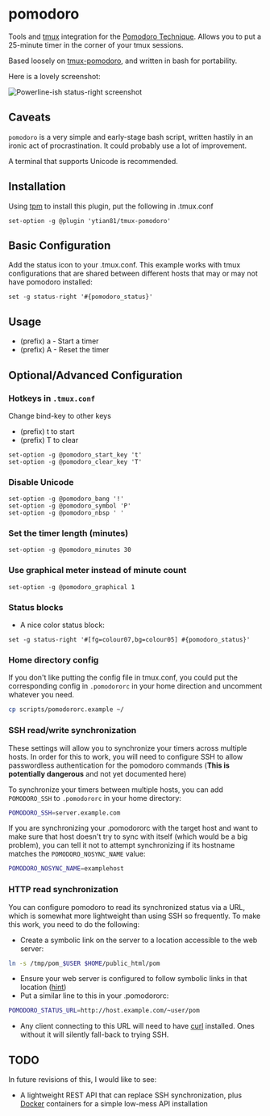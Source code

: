 # pomodoro

Tools and [tmux](https://tmux.github.io/) integration for the [Pomodoro Technique](http://pomodorotechnique.com/).  Allows you to put a 25-minute timer in the corner of your tmux sessions.

Based loosely on [tmux-pomodoro](https://github.com/justincampbell/tmux-pomodoro), and written in bash for portability.

Here is a lovely screenshot:

![Powerline-ish status-right screenshot](https://cloud.githubusercontent.com/assets/14341469/12039500/df27efd6-ae15-11e5-858c-108d5f4b7c37.png)

## Caveats

`pomodoro` is a very simple and early-stage bash script, written hastily in an ironic act of procrastination.  It could probably use a lot of improvement.

A terminal that supports Unicode is recommended.

## Installation

Using [tpm](https://github.com/tmux-plugins/tpm) to install this plugin, put the following in .tmux.conf

```tmux
set-option -g @plugin 'ytian81/tmux-pomodoro'
```

## Basic Configuration

Add the status icon to your .tmux.conf.  This example works with tmux configurations that are shared between different hosts that may or may not have pomodoro installed:

```tmux
set -g status-right '#{pomodoro_status}'
```

## Usage

* (prefix) a - Start a timer
* (prefix) A - Reset the timer


## Optional/Advanced Configuration

### Hotkeys in `.tmux.conf`

Change bind-key to other keys

* (prefix) t to start
* (prefix) T to clear
```tmux
set-option -g @pomodoro_start_key 't'
set-option -g @pomodoro_clear_key 'T'
```

### Disable Unicode
```tmux
set-option -g @pomodoro_bang '!'
set-option -g @pomodoro_symbol 'P'
set-option -g @pomodoro_nbsp ' '
```

### Set the timer length (minutes)
```tmux
set-option -g @pomodoro_minutes 30
```

### Use graphical meter instead of minute count
```tmux
set-option -g @pomodoro_graphical 1
```

### Status blocks

* A nice color status block:
```tmux
set -g status-right '#[fg=colour07,bg=colour05] #{pomodoro_status}'
```

### Home directory config

If you don't like putting the config file in tmux.conf, you could put the corresponding config in `.pomodororc` in your home direction and uncomment whatever you need.

```sh
cp scripts/pomodororc.example ~/
```

### SSH read/write synchronization

These settings will allow you to synchronize your timers across multiple hosts.  In order for this to work, you will need to configure SSH to allow passwordless authentication for the pomodoro commands (**This is potentially
dangerous** and not yet documented here)

To synchronize your timers between multiple hosts, you can add `POMODORO_SSH` to `.pomodororc` in your home directory:
```bash
POMODORO_SSH=server.example.com
```

If you are synchronizing your .pomodororc with the target host and want to make sure that host doesn't try to sync with itself (which would be a big problem), you can tell it not to attempt synchronizing if its hostname matches
the `POMODORO_NOSYNC_NAME` value:
```bash
POMODORO_NOSYNC_NAME=examplehost
```

### HTTP read synchronization

You can configure pomodoro to read its synchronized status via a URL, which is somewhat more lightweight than using SSH so frequently.  To make this work, you need to do the following:

* Create a symbolic link on the server to a location accessible to the web server:
```bash
ln -s /tmp/pom_$USER $HOME/public_html/pom
```
* Ensure your web server is configured to follow symbolic links in that location ([hint](https://httpd.apache.org/docs/2.4/mod/core.html#options))
* Put a similar line to this in your .pomodororc:
```bash
POMODORO_STATUS_URL=http://host.example.com/~user/pom
```
* Any client connecting to this URL will need to have [curl](http://curl.haxx.se/) installed.  Ones without it will silently fall-back to trying SSH.


## TODO

In future revisions of this, I would like to see:

* A lightweight REST API that can replace SSH synchronization, plus [Docker](https://github.com/docker/docker) containers for a simple low-mess API installation

